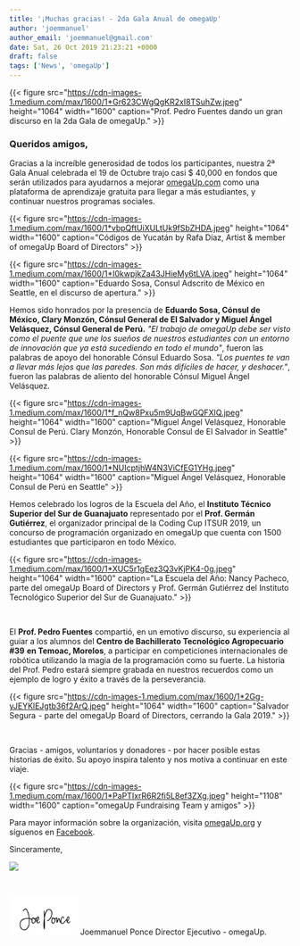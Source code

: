 ```yaml
---
title: '¡Muchas gracias! - 2da Gala Anual de omegaUp'
author: 'joemmanuel'
author_email: 'joemmanuel@gmail.com'
date: Sat, 26 Oct 2019 21:23:21 +0000
draft: false
tags: ['News', 'omegaUp']
---
```


{{< figure src="https://cdn-images-1.medium.com/max/1600/1*Gr623CWgQgKR2xI8TSuhZw.jpeg" height="1064" width="1600" caption="Prof. Pedro Fuentes dando un gran discurso en la 2da Gala de omegaUp." >}}

### **Queridos amigos,**

Gracias a la increíble generosidad de todos los participantes, nuestra 2ª Gala Anual celebrada el 19 de Octubre trajo casi $ 40,000 en fondos que serán utilizados para ayudarnos a mejorar [omegaUp.com](https://l.facebook.com/l.php?u=http%3A%2F%2FomegaUp.com%2F%3Ffbclid%3DIwAR0WRcGsxP2gzq9DTO96QrLhjaEVjSuP0fJfiasy95YJkxf2rv1bGB6PF5U&h=AT3O0ru6muZCNIYmIbF5mrHloU30xToGAUJeyLUB_kcVZ2QMzoQ42SPg7Z5slTsk0rEWDf3Tn494kdsJ2leYOBivvFBYaU-IVLgD5dgS6eiel-eRnFGik9E7TdlZDe1YREqs6xueUJ4) como una plataforma de aprendizaje gratuita para llegar a más estudiantes, y continuar nuestros programas sociales.

{{< figure src="https://cdn-images-1.medium.com/max/1600/1*vbpQftUiXULtUk9fSbZHDA.jpeg" height="1064" width="1600" caption="Códigos de Yucatán by Rafa Díaz, Artist & member of omegaUp Board of Directors" >}}

{{< figure src="https://cdn-images-1.medium.com/max/1600/1*I0kwpjkZa43JHieMy6tLVA.jpeg" height="1064" width="1600" caption="Eduardo Sosa, Consul Adscrito de México en Seattle, en el discurso de apertura." >}}

Hemos sido honrados por la presencia de **Eduardo Sosa, Cónsul de México, Clary Monzón, Cónsul General de El Salvador y Miguel Ángel Velásquez, Cónsul General de Perú.** _"El trabajo de omegaUp debe ser visto como el puente que une los sueños de nuestros estudiantes con un entorno de innovación que ya está sucediendo en todo el mundo"_, fueron las palabras de apoyo del honorable Cónsul Eduardo Sosa. _"Los puentes te van a llevar más lejos que las paredes. Son más difíciles de hacer, y deshacer."_, fueron las palabras de aliento del honorable Cónsul Miguel Ángel Velásquez.

{{< figure src="https://cdn-images-1.medium.com/max/1600/1*f_nQw8Pxu5m9UqBwGQFXlQ.jpeg" height="1064" width="1600" caption="Miguel Ángel Velásquez, Honorable Consul de Perú. Clary Monzón, Honorable Consul de El Salvador in Seattle" >}}

{{< figure src="https://cdn-images-1.medium.com/max/1600/1*NUIcptjhW4N3ViCfEG1YHg.jpeg" height="1064" width="1600" caption="Miguel Ángel Velásquez, Honorable Consul de Perú en Seattle" >}}

Hemos celebrado los logros de la Escuela del Año, el **Instituto Técnico Superior del Sur de Guanajuato** representado por el **Prof. Germán Gutiérrez**, el organizador principal de la Coding Cup ITSUR 2019, un concurso de programación organizado en omegaUp que cuenta con 1500 estudiantes que participaron en todo México.

{{< figure src="https://cdn-images-1.medium.com/max/1600/1*XUC5r1gEez3Q3vKjPK4-0g.jpeg" height="1064" width="1600" caption="La Escuela del Año: Nancy Pacheco, parte del omegaUp Board of Directors y Prof. Germán Gutiérrez del Instituto Tecnológico Superior del Sur de Guanajuato." >}}

 

El **Prof. Pedro Fuentes** compartió, en un emotivo discurso, su experiencia al guiar a los alumnos del **Centro de Bachillerato Tecnológico Agropecuario #39** **en Temoac, Morelos**, a participar en competiciones internacionales de robótica utilizando la magia de la programación como su fuerte. La historia del Prof. Pedro estará siempre grabada en nuestros recuerdos como un ejemplo de logro y éxito a través de la perseverancia.

{{< figure src="https://cdn-images-1.medium.com/max/1600/1*2Gg-yJEYKlEJgtb36f2ArQ.jpeg" height="1064" width="1600" caption="Salvador Segura  - parte del  omegaUp Board of Directors, cerrando la Gala 2019." >}}

 

Gracias - amigos, voluntarios y donadores - por hacer posible estas historias de éxito. Su apoyo inspira talento y nos motiva a continuar en este viaje.

{{< figure src="https://cdn-images-1.medium.com/max/1600/1*PaPTIxrR6R2fi5L8ef3ZXg.jpeg" height="1108" width="1600" caption="omegaUp Fundraising Team y amigos" >}}

Para mayor información sobre la organización, visita [omegaUp.org](https://omegaup.org) y síguenos en [Facebook](https://www.facebook.com/omegaup).

Sinceramente,

![](https://cdn-images-1.medium.com/max/1200/1*zFYSvG_LWknUPe601D4qNA.png)

 

![](/images/firma.png) Joemmanuel Ponce Director Ejecutivo - omegaUp.